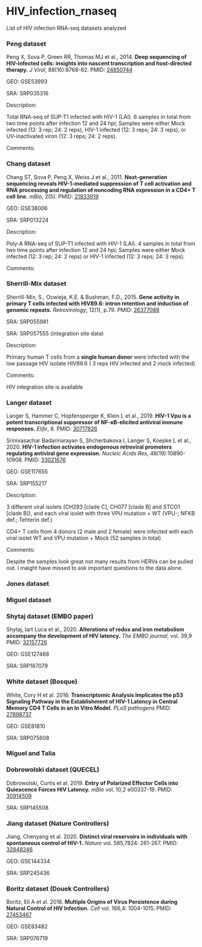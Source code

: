 # HIV_infection_rnaseq
List of HIV infection RNA-seq datasets analyzed

### Peng dataset

Peng X, Sova P, Green RR, Thomas MJ et al., 2014. **Deep sequencing of HIV-infected cells: insights into nascent transcription and host-directed therapy.** _J Virol_, 88(16):8768-82. PMID: [24850744](https://pubmed.ncbi.nlm.nih.gov/24850744/)

GEO: GSE53993

SRA: SRP035316

Description:

Total RNA-seq of SUP-T1 infected with HIV-1 (LAI). 6 samples in total from two time points after infection 12 and 24 hpi; Samples were either Mock infected (12: 3 rep; 24: 2 reps), HIV-1 infected (12: 3 reps; 24: 3 reps), or UV-inactivated viron (12: 3 reps; 24: 2 reps).

Comments:



### Chang dataset
Chang ST, Sova P, Peng X, Weiss J et al., 2011. **Next-generation sequencing reveals HIV-1-mediated suppression of T cell activation and RNA processing and regulation of noncoding RNA expression in a CD4+ T cell line.** _mBio_, 2(5). PMID: [21933919](https://pubmed.ncbi.nlm.nih.gov/21933919/)

GEO: GSE38006

SRA: SRP013224

Description:

Poly-A RNA-seq of SUP-T1 infected with HIV-1 (LAI). 4 samples in total from two time points after infection 12 and 24 hpi; Samples were either Mock infected (12: 3 rep; 24: 2 reps) or HIV-1 infected (12: 3 reps; 24: 3 reps).

Comments:

### Sherrill-Mix dataset
Sherrill-Mix, S., Ocwieja, K.E. & Bushman, F.D., 2015. **Gene activity in primary T cells infected with HIV89.6: intron retention and induction of genomic repeats.** _Retrovirology_, 12(1), p.79. PMID: [26377088](https://pubmed.ncbi.nlm.nih.gov/26377088/)

SRA: SRP055981

SRA: SRP057555 (integration site data)

Description:

Primary human T cells from a **single human donor** were infected with the low passage HIV isolate HIV89.6 ( 3 reps HIV infected and 2 mock infected)

Comments:

HIV integration site is available


### Langer dataset
Langer S, Hammer C, Hopfensperger K, Klein L et al., 2019. **HIV-1 Vpu is a potent transcriptional suppressor of NF-κB-elicited antiviral immune responses.** _Elife_, 8. PMID: [30717826](https://pubmed.ncbi.nlm.nih.gov/30717826/)

Srinivasachar Badarinarayan S, Shcherbakova I, Langer S, Koepke L et al., 2020. **HIV-1 infection activates endogenous retroviral promoters regulating antiviral gene expression.** _Nucleic Acids Res_, 48(19):10890-10908. PMID: [33021676](https://pubmed.ncbi.nlm.nih.gov/33021676/)

GEO: GSE117655

SRA: SRP155217

Description:

3 different viral isolets (CH293 [clade C], CH077 [clade B] and STCO1 [clade B]), and each viral isolet with three VPU mutation + WT (VPU-; NFKB def.; Tehterin def.)

CD4+ T cells from 4 donors (2 male and 2 female) were infected with each viral isolet WT and VPU mutation + Mock (52 samples in total)

Comments:

Despite the samples look great not many results from HERVs can be pulled out. I maight have missed to ask important questions to the data alone. 

### Jones dataset


### Miguel dataset




### Shytaj dataset (EMBO paper)
Shytaj, Iart Luca et al., 2020. **Alterations of redox and iron metabolism accompany the development of HIV latency.** _The EMBO journal_, vol. 39,9  PMID: [32157726](https://pubmed.ncbi.nlm.nih.gov/32157726/)

GEO: GSE127468

SRA: SRP187079

### White dataset (Bosque)
White, Cory H et al. 2016. **Transcriptomic Analysis Implicates the p53 Signaling Pathway in the Establishment of HIV-1 Latency in Central Memory CD4 T Cells in an In Vitro Model.** _PLoS pathogens_ PMID: [27898737](https://pubmed.ncbi.nlm.nih.gov/27898737/)

GEO: GSE81810

SRA: SRP075608

### Miguel and Talia

### Dobrowolski dataset (QUECEL)
Dobrowolski, Curtis et al. 2019. **Entry of Polarized Effector Cells into Quiescence Forces HIV Latency.** _mBio_ vol. 10,2 e00337-19. PMID: [30914509](https://pubmed.ncbi.nlm.nih.gov/30914509/)


SRA: SRP145508

### Jiang dataset (Nature Controllers)
Jiang, Chenyang et al. 2020. **Distinct viral reservoirs in individuals with spontaneous control of HIV-1.** _Nature_ vol. 585,7824: 261-267. PMID: [32848246](https://pubmed.ncbi.nlm.nih.gov/32848246/)

GEO: GSE144334

SRA: SRP245436

### Boritz dataset (Douek Controllers)
Boritz, Eli A et al. 2016. **Multiple Origins of Virus Persistence during Natural Control of HIV Infection.** _Cell_ vol. 166,4: 1004-1015. PMID: [27453467](https://pubmed.ncbi.nlm.nih.gov/27453467/)

GEO: GSE83482

SRA: SRP076719
